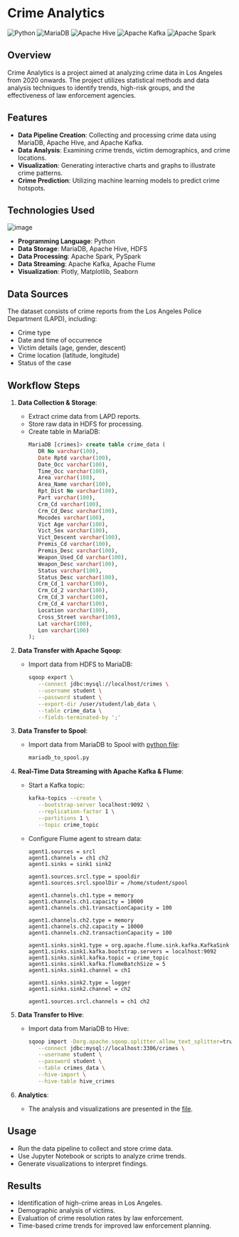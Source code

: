 # Crime Analytics

![Python](https://img.shields.io/badge/Python-3.8%2B-blue)
![MariaDB](https://img.shields.io/badge/MariaDB-10.5+-blue)
![Apache Hive](https://img.shields.io/badge/Apache%20Hive-3.1+-yellow)
![Apache Kafka](https://img.shields.io/badge/Apache%20Kafka-2.8+-orange)
![Apache Spark](https://img.shields.io/badge/Apache%20Spark-3.0+-red)

## Overview
Crime Analytics is a project aimed at analyzing crime data in Los Angeles from 2020 onwards. The project utilizes statistical methods and data analysis techniques to identify trends, high-risk groups, and the effectiveness of law enforcement agencies.

## Features
- **Data Pipeline Creation**: Collecting and processing crime data using MariaDB, Apache Hive, and Apache Kafka.
- **Data Analysis**: Examining crime trends, victim demographics, and crime locations.
- **Visualization**: Generating interactive charts and graphs to illustrate crime patterns.
- **Crime Prediction**: Utilizing machine learning models to predict crime hotspots.

## Technologies Used
![image](https://github.com/user-attachments/assets/54c83094-d9b0-4a4a-93cd-b6ca3a744df3)
- **Programming Language**: Python
- **Data Storage**: MariaDB, Apache Hive, HDFS
- **Data Processing**: Apache Spark, PySpark
- **Data Streaming**: Apache Kafka, Apache Flume
- **Visualization**: Plotly, Matplotlib, Seaborn

## Data Sources
The dataset consists of crime reports from the Los Angeles Police Department (LAPD), including:
- Crime type
- Date and time of occurrence
- Victim details (age, gender, descent)
- Crime location (latitude, longitude)
- Status of the case

## Workflow Steps
1. **Data Collection & Storage**:
   - Extract crime data from LAPD reports.
   - Store raw data in HDFS for processing.
   - Create table in MariaDB:
     ```sql
     MariaDB [crimes]> create table crime_data (
        DR No varchar(100),
        Date Rptd varchar(100),
        Date_Occ varchar(100),
        Time_Occ varchar(100),
        Area varchar(100),
        Area_Name varchar(100),
        Rpt_Dist No varchar(100),
        Part varchar(100),
        Crm_Cd varchar(100),
        Crm_Cd_Desc varchar(100),
        Mocodes varchar(100),
        Vict Age varchar(100),
        Vict_Sex varchar(100),
        Vict_Descent varchar(100),
        Premis_Cd varchar(100),
        Premis_Desc varchar(100),
        Weapon_Used_Cd varchar(100),
        Weapon_Desc varchar(100),
        Status varchar(100),
        Status_Desc varchar(100),
        Crm_Cd_1 varchar(100),
        Crm_Cd_2 varchar(100),
        Crm_Cd_3 varchar(100),
        Crm_Cd_4 varchar(100),
        Location varchar(100),
        Cross_Street varchar(100),
        Lat varchar(100),
        Lon varchar(100)
     );
     ```
     
2. **Data Transfer with Apache Sqoop**:
   - Import data from HDFS to MariaDB:
     ```bash
     sqoop export \
        --connect jdbc:mysql://localhost/crimes \
        --username student \
        --password student \
        --export-dir /user/student/lab_data \
        --table crime_data \
        --fields-terminated-by ';'
     ```
     
3. **Data Transfer to Spool**:
   - Import data from MariaDB to Spool with [python file](https://github.com/sovunia-hub/crime-big-data-analytics/blob/main/mariadb_to_spool.py):
     ```bash
     mariadb_to_spool.py
     ```

4. **Real-Time Data Streaming with Apache Kafka & Flume**:
   - Start a Kafka topic:
     ```bash
     kafka-topics --create \
        --bootstrap-server localhost:9092 \
        --replication-factor 1 \
        --partitions 1 \
        --topic crime_topic
     ```
   - Configure Flume agent to stream data:
     ```properties
     agent1.sources = srcl
     agent1.channels = ch1 ch2
     agent1.sinks = sink1 sink2
      
     agent1.sources.srcl.type = spooldir
     agent1.sources.srcl.spoolDir = /home/student/spool
      
     agent1.channels.ch1.type = memory
     agent1.channels.ch1.capacity = 10000
     agent1.channels.ch1.transactionCapacity = 100
      
     agent1.channels.ch2.type = memory
     agent1.channels.ch2.capacity = 10000
     agent1.channels.ch2.transactionCapacity = 100
      
     agent1.sinks.sink1.type = org.apache.flume.sink.kafka.KafkaSink
     agent1.sinks.sink1.kafka.bootstrap.servers = localhost:9092
     agent1.sinks.sinkl.kafka.topic = crime_topic
     agent1.sinks.sinkl.kafka.flumeBatchSize = 5
     agent1.sinks.sink1.channel = ch1
      
     agent1.sinks.sink2.type = logger
     agent1.sinks.sink2.channel = ch2
      
     agent1.sources.srcl.channels = ch1 ch2
     ```

5. **Data Transfer to Hive**:
   - Import data from MariaDB to Hive:
     ```bash
     sqoop import -Dorg.apache.sqoop.splitter.allow_text_splitter=true \
        --connect jdbc:mysql://localhost:3306/crimes \
        --username student \
        --password student \
        --table crimes_data \
        --hive-import \
        --hive-table hive_crimes
     ```
     
6. **Analytics**:
   - The analysis and visualizations are presented in the [file](https://github.com/sovunia-hub/crime-big-data-analytics/blob/main/crime_analytics_document.pdf).

## Usage
- Run the data pipeline to collect and store crime data.
- Use Jupyter Notebook or scripts to analyze crime trends.
- Generate visualizations to interpret findings.

## Results
- Identification of high-crime areas in Los Angeles.
- Demographic analysis of victims.
- Evaluation of crime resolution rates by law enforcement.
- Time-based crime trends for improved law enforcement planning.
